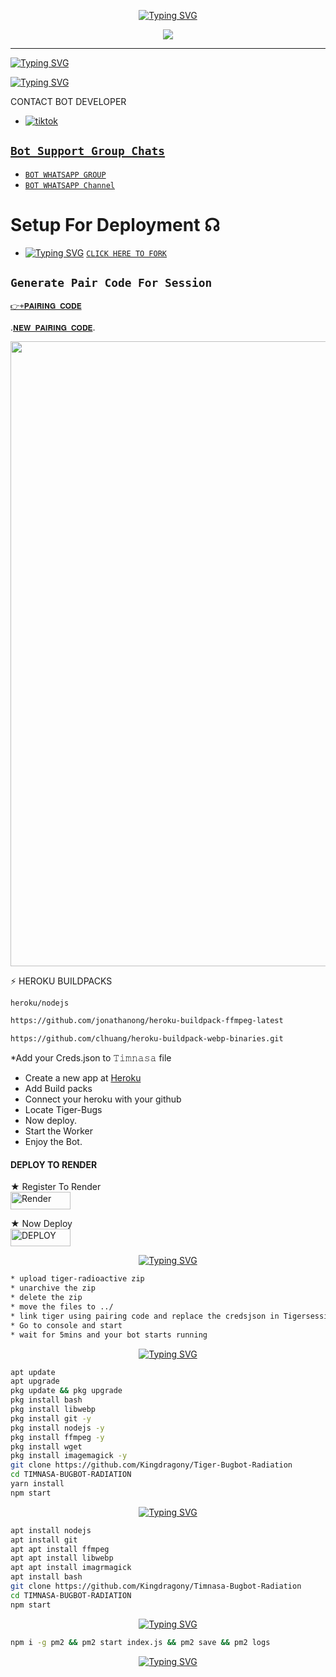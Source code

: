 <p align="center">
  <a href="https://git.io/typing-svg"><img src="https://readme-typing-svg.demolab.com?font=EB+Garamond&weight=800&size=28&duration=4000&pause=1000&random=false&width=435&lines=+𝙏𝙄𝙈𝙉𝘼𝙎𝘼+𝙏𝙀𝘾𝙃+𝘽𝙐𝙂𝘽𝙊𝙏⚡;𝗪𝗛𝗔𝗧𝗦𝗔𝗣𝗣+𝗖𝗥𝗔𝗦𝗛+x+𝗕𝗨𝗚+𝗕𝗢𝗧;𝗗𝗘𝗩𝗘𝗟𝗢𝗣𝗘𝗗+𝗕𝗬+𝗧𝗜𝗠𝗡𝗔𝗦𝗔+𝗧𝗘𝗖𝗛;FORk+AND+STAR MY REPO." alt="Typing SVG" /></a>
<p align="center">
<img src="https://files.catbox.moe/1o3jfs.jpg/1335d3dde45b461134016.jpg"/>

</p>



------

[![Typing SVG](https://readme-typing-svg.herokuapp.com?font=Rockstar-ExtraBold&color=blue&lines=𝚃𝙸𝙼𝙽𝙰𝚂𝙰+𝙱𝚄𝙶𝙱𝙾𝚃+𝚆𝙰𝚂+𝙲𝚁𝙴𝙰𝚃𝙴𝙳+𝙱𝚈+𝚃𝙸𝙼𝙽𝙰𝚂𝙰+𝚖𝚍)](https://git.io/typing-svg)

 [![Typing SVG](https://readme-typing-svg.herokuapp.com?font=Rockstar-ExtraBold&color=blue&lines=WHATSAPP+XBUGBOT+CRASH)](https://git.io/typing-svg)

CONTACT BOT DEVELOPER 
- <a aria-label="Join our chats" href="255784766591?text=Hi!! `TIMNASATECH` Sir, I need Your Help" target="_blank">
    <img alt="tiktok" src="https://img.shields.io/badge/CREATOR%20Whatsappchat-25D366?style=for-the-badge&logo=whatsapp&logoColor=white" />

## ```Bot Support Group Chats```

- [`BOT WHATSAPP GROUP`](https://chat.whatsapp.com/I5xIShFtrk43tfaWEmppNH)
- [`BOT WHATSAPP Channel`](https://whatsapp.com/channel/0029VaNPPwR30LKQk437x51Q)




# Setup For Deployment ☊

- [![Typing SVG](https://readme-typing-svg.herokuapp.com?font=Rockstar-ExtraBold&color=blue&lines=𝗣𝗟𝗘𝗔𝗦𝗘+𝗙𝗢𝗥𝗞+𝗔𝗡𝗗+𝗦𝗧𝗔𝗥+𝗥𝗘𝗣𝗢+⚡)](https://git.io/typing-svg)
  [`CLICK HERE TO FORK`](https://github.com/Kingdragony/Timnasa-Bugbot-Radiation/fork)

## `Generate Pair Code For Session`

[`👉+𝐏𝐀𝐈𝐑𝐈𝐍𝐆 𝐂𝐎𝐃𝐄`](https://radiator-codes-caf19f48b507.herokuapp.com/pair)
    

.[`𝐍𝐄𝐖 𝐏𝐀𝐈𝐑𝐈𝐍𝐆 𝐂𝐎𝐃𝐄`](https://radiator-bugbot-0fca1b340aab.herokuapp.com/pair).

   
<img src="https://files.catbox.moe/1o3jfs.jpg" width="1000">
 
    
⚡ HEROKU BUILDPACKS 
  
  
  ```bash
heroku/nodejs
```
```bash
https://github.com/jonathanong/heroku-buildpack-ffmpeg-latest

 ````
```bash
https://github.com/clhuang/heroku-buildpack-webp-binaries.git

```
*Add your Creds.json to 𝚃𝚒𝚖𝚗𝚊𝚜𝚊 file
* Create a new app at [Heroku](https://dashboard.heroku.com/new-app)
* Add Build packs
* Connect your heroku with your github
* Locate Tiger-Bugs
* Now deploy.
* Start the Worker
* Enjoy the Bot.

#### DEPLOY TO RENDER

 ★ Register To Render 
    <br>
<a href='https://dashboard.render.com/register' target="_blank"><img alt='Render' src='https://img.shields.io/badge/CREATE-h?color=black&style=for-the-badge&logo=render' width="96.35" height="28"/></a></p>

★ Now Deploy
    <br>
<a href='https://dashboard.render.com/select-repo?type=web' target="_blank"><img alt='DEPLOY' src='https://img.shields.io/badge/DEPLOY -h?color=black&style=for-the-badge&logo=render' width="96.35" height="28"/></a></p>

<p align="center">
  <a href="https://git.io/typing-svg"><img src="https://readme-typing-svg.demolab.com?font=EB+Garamond&weight=800&size=28&duration=4000&pause=1000&random=false&width=435&lines=+ DISCORD+DEPLOYMENT" alt="Typing SVG" /></a>
 
  ```bash
  * upload tiger-radioactive zip
  * unarchive the zip
  * delete the zip 
  * move the files to ../
  * link tiger using pairing code and replace the credsjson in Tigersession
* Go to console and start 
* wait for 5mins and your bot starts running 
```
<p align="center">
  <a href="https://git.io/typing-svg"><img src="https://readme-typing-svg.demolab.com?font=EB+Garamond&weight=800&size=28&duration=4000&pause=1000&random=false&width=435&lines=+ FOR TERMUX DEPLOYMENT ⟱" alt="Typing SVG" /></a>

```bash
apt update
apt upgrade
pkg update && pkg upgrade
pkg install bash
pkg install libwebp
pkg install git -y
pkg install nodejs -y 
pkg install ffmpeg -y 
pkg install wget
pkg install imagemagick -y
git clone https://github.com/Kingdragony/Tiger-Bugbot-Radiation
cd T𝙸𝙼𝙽𝙰𝚂𝙰-BUGBOT-RADIATION 
yarn install
npm start
```
<p align="center">
  <a href="https://git.io/typing-svg"><img src="https://readme-typing-svg.demolab.com?font=EB+Garamond&weight=800&size=28&duration=4000&pause=1000&random=false&width=435&lines=+FOR vps+×timnasa ⟱" alt="Typing SVG" /></a>
  
```bash
apt install nodejs 
apt install git 
apt apt install ffmpeg 
apt apt install libwebp 
apt apt install imagrmagick
apt install bash
git clone https://github.com/Kingdragony/Ti𝚖𝚗𝚊𝚜𝚊-Bugbot-Radiation 
cd TIMNASA-BUGBOT-RADIATION 
npm start
```
<p align="center">
  <a href="https://git.io/typing-svg"><img src="https://readme-typing-svg.demolab.com?font=EB+Garamond&weight=800&size=28&duration=4000&pause=1000&random=false&width=435&lines=+TERMUX ACTIVATION+⟱" alt="Typing SVG" /></a>
  
```bash
npm i -g pm2 && pm2 start index.js && pm2 save && pm2 logs
```

 <p align="center">
  <a href="https://git.io/typing-svg"><img src="https://readme-typing-svg.demolab.com?font=EB+Garamond&weight=800&size=28&duration=4000&pause=1000&random=false&width=435&lines=+𝔭𝔬𝔴𝔢𝔯𝔡 𝔟𝔶 ᴀ𝔯𝔩𝔬𝔡𝔯𝔞𝔤𝔬𝔫" alt="Typing SVG" /></a>
